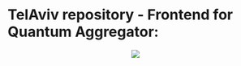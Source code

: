 # TelAviv repository - Frontend for Quantum Aggregator:
<p align="center">
  <img src="https://images.saatchiart.com/saatchi/1248147/art/6514185/5583861-XAGDBYGC-7.jpg"/>
</p>
<br/>
